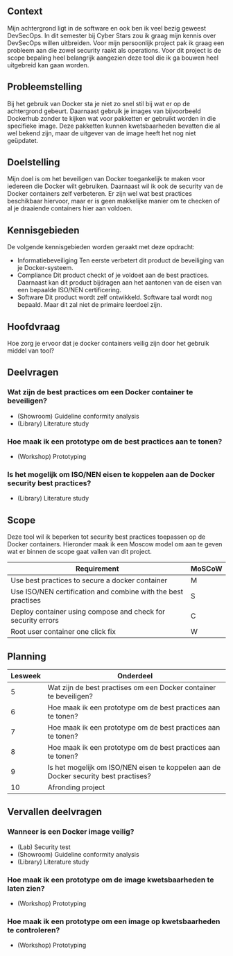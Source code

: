 ## Context
Mijn achtergrond ligt in de software en ook ben ik veel bezig geweest DevSecOps. In dit semester bij Cyber Stars zou ik graag mijn kennis over DevSecOps willen uitbreiden. Voor mijn persoonlijk project pak ik graag een probleem aan die zowel security raakt als operations. Voor dit project is de scope bepaling heel belangrijk aangezien deze tool die ik ga bouwen heel uitgebreid kan gaan worden.
## Probleemstelling
Bij het gebruik van Docker sta je niet zo snel stil bij wat er op de achtergrond gebeurt. Daarnaast gebruik je images van bijvoorbeeld Dockerhub zonder te kijken wat voor pakketten er gebruikt worden in die specifieke image. Deze pakketten kunnen kwetsbaarheden bevatten die al wel bekend zijn, maar de uitgever van de image heeft het nog niet geüpdatet.
## Doelstelling
Mijn doel is om het beveiligen van Docker toegankelijk te maken voor iedereen die Docker wilt gebruiken. Daarnaast wil ik ook de security van de Docker containers zelf verbeteren. Er zijn wel wat best practices beschikbaar hiervoor, maar er is geen makkelijke manier om te checken of al je draaiende containers hier aan voldoen.
## Kennisgebieden
De volgende kennisgebieden worden geraakt met deze opdracht:
- Informatiebeveiliging
Ten eerste verbetert dit product de beveiliging van je Docker-systeem.
- Compliance
Dit product checkt of je voldoet aan de best practices. Daarnaast kan dit product bijdragen aan het aantonen van de eisen van een bepaalde ISO/NEN certificering.
- Software
Dit product wordt zelf ontwikkeld. Software taal wordt nog bepaald. Maar dit zal niet de primaire leerdoel zijn.
## Hoofdvraag
Hoe zorg je ervoor dat je docker containers veilig zijn door het gebruik middel van tool?
## Deelvragen

### Wat zijn de best practices om een Docker container te beveiligen?
- (Showroom) Guideline conformity analysis
- (Library) Literature study
### Hoe maak ik een prototype om de best practices aan te tonen?
- (Workshop) Prototyping
### Is het mogelijk om ISO/NEN eisen te koppelen aan de Docker security best practices?
- (Library) Literature study
## Scope
Deze tool wil ik beperken tot security best practices toepassen op de Docker containers. Hieronder maak ik een Moscow model om aan te geven wat er binnen de scope gaat vallen van dit project.

| Requirement                                                   | MoSCoW |
| ------------------------------------------------------------- | ------ |
|Use best practices to secure a docker container| M      |
| Use ISO/NEN certification and combine with the best practises | S      |
| Deploy container using compose and check for security errors  | C      |
| Root user container one click fix                             | W      |

## Planning

| Lesweek | Onderdeel                                                                           |
| ------- | ----------------------------------------------------------------------------------- |
| 5       | Wat zijn de best practises om een Docker container te beveiligen?                   |
| 6       | Hoe maak ik een prototype om de best practices aan te tonen?                        |
| 7       | Hoe maak ik een prototype om de best practices aan te tonen?                        |
| 8       | Hoe maak ik een prototype om de best practices aan te tonen?                        |
| 9       | Is het mogelijk om ISO/NEN eisen te koppelen aan de Docker security best practises? |
| 10        | Afronding project                           |

## Vervallen deelvragen
### Wanneer is een Docker image veilig?

- (Lab) Security test
- (Showroom) Guideline conformity analysis
- (Library) Literature study
### Hoe maak ik een prototype om de image kwetsbaarheden te laten zien?

- (Workshop) Prototyping
### Hoe maak ik een prototype om een image op kwetsbaarheden te controleren?

- (Workshop) Prototyping